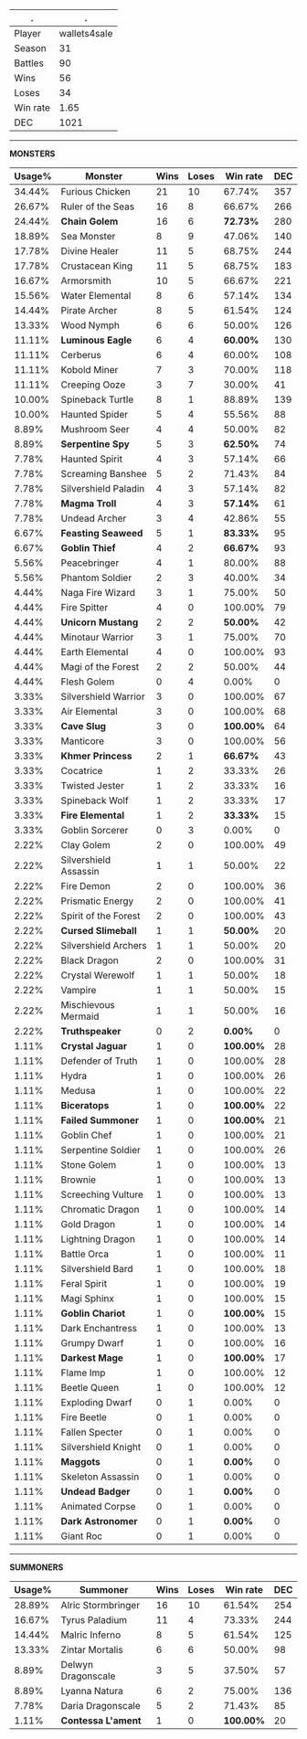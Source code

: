 .|.
|-|-
Player|wallets4sale
Season|31
Battles|90
Wins|56
Loses|34
Win rate|1.65
DEC|1021

---
**MONSTERS**

Usage%|Monster|Wins|Loses|Win rate|DEC|
-|-|-|-|-|-|
34.44%|Furious Chicken|21|10|67.74%|357|
26.67%|Ruler of the Seas|16|8|66.67%|266|
24.44%|**Chain Golem**|16|6|**72.73%**|280|
18.89%|Sea Monster|8|9|47.06%|140|
17.78%|Divine Healer|11|5|68.75%|244|
17.78%|Crustacean King|11|5|68.75%|183|
16.67%|Armorsmith|10|5|66.67%|221|
15.56%|Water Elemental|8|6|57.14%|134|
14.44%|Pirate Archer|8|5|61.54%|124|
13.33%|Wood Nymph|6|6|50.00%|126|
11.11%|**Luminous Eagle**|6|4|**60.00%**|130|
11.11%|Cerberus|6|4|60.00%|108|
11.11%|Kobold Miner|7|3|70.00%|118|
11.11%|Creeping Ooze|3|7|30.00%|41|
10.00%|Spineback Turtle|8|1|88.89%|139|
10.00%|Haunted Spider|5|4|55.56%|88|
8.89%|Mushroom Seer|4|4|50.00%|82|
8.89%|**Serpentine Spy**|5|3|**62.50%**|74|
7.78%|Haunted Spirit|4|3|57.14%|66|
7.78%|Screaming Banshee|5|2|71.43%|84|
7.78%|Silvershield Paladin|4|3|57.14%|82|
7.78%|**Magma Troll**|4|3|**57.14%**|61|
7.78%|Undead Archer|3|4|42.86%|55|
6.67%|**Feasting Seaweed**|5|1|**83.33%**|95|
6.67%|**Goblin Thief**|4|2|**66.67%**|93|
5.56%|Peacebringer|4|1|80.00%|88|
5.56%|Phantom Soldier|2|3|40.00%|34|
4.44%|Naga Fire Wizard|3|1|75.00%|50|
4.44%|Fire Spitter|4|0|100.00%|79|
4.44%|**Unicorn Mustang**|2|2|**50.00%**|42|
4.44%|Minotaur Warrior|3|1|75.00%|70|
4.44%|Earth Elemental|4|0|100.00%|93|
4.44%|Magi of the Forest|2|2|50.00%|44|
4.44%|Flesh Golem|0|4|0.00%|0|
3.33%|Silvershield Warrior|3|0|100.00%|67|
3.33%|Air Elemental|3|0|100.00%|68|
3.33%|**Cave Slug**|3|0|**100.00%**|64|
3.33%|Manticore|3|0|100.00%|56|
3.33%|**Khmer Princess**|2|1|**66.67%**|43|
3.33%|Cocatrice|1|2|33.33%|26|
3.33%|Twisted Jester|1|2|33.33%|16|
3.33%|Spineback Wolf|1|2|33.33%|17|
3.33%|**Fire Elemental**|1|2|**33.33%**|15|
3.33%|Goblin Sorcerer|0|3|0.00%|0|
2.22%|Clay Golem|2|0|100.00%|49|
2.22%|Silvershield Assassin|1|1|50.00%|22|
2.22%|Fire Demon|2|0|100.00%|36|
2.22%|Prismatic Energy|2|0|100.00%|41|
2.22%|Spirit of the Forest|2|0|100.00%|43|
2.22%|**Cursed Slimeball**|1|1|**50.00%**|20|
2.22%|Silvershield Archers|1|1|50.00%|20|
2.22%|Black Dragon|2|0|100.00%|31|
2.22%|Crystal Werewolf|1|1|50.00%|18|
2.22%|Vampire|1|1|50.00%|15|
2.22%|Mischievous Mermaid|1|1|50.00%|16|
2.22%|**Truthspeaker**|0|2|**0.00%**|0|
1.11%|**Crystal Jaguar**|1|0|**100.00%**|28|
1.11%|Defender of Truth|1|0|100.00%|28|
1.11%|Hydra|1|0|100.00%|26|
1.11%|Medusa|1|0|100.00%|22|
1.11%|**Biceratops**|1|0|**100.00%**|22|
1.11%|**Failed Summoner**|1|0|**100.00%**|21|
1.11%|Goblin Chef|1|0|100.00%|21|
1.11%|Serpentine Soldier|1|0|100.00%|26|
1.11%|Stone Golem|1|0|100.00%|13|
1.11%|Brownie|1|0|100.00%|13|
1.11%|Screeching Vulture|1|0|100.00%|13|
1.11%|Chromatic Dragon|1|0|100.00%|14|
1.11%|Gold Dragon|1|0|100.00%|14|
1.11%|Lightning Dragon|1|0|100.00%|14|
1.11%|Battle Orca|1|0|100.00%|11|
1.11%|Silvershield Bard|1|0|100.00%|18|
1.11%|Feral Spirit|1|0|100.00%|19|
1.11%|Magi Sphinx|1|0|100.00%|15|
1.11%|**Goblin Chariot**|1|0|**100.00%**|15|
1.11%|Dark Enchantress|1|0|100.00%|13|
1.11%|Grumpy Dwarf|1|0|100.00%|16|
1.11%|**Darkest Mage**|1|0|**100.00%**|17|
1.11%|Flame Imp|1|0|100.00%|12|
1.11%|Beetle Queen|1|0|100.00%|12|
1.11%|Exploding Dwarf|0|1|0.00%|0|
1.11%|Fire Beetle|0|1|0.00%|0|
1.11%|Fallen Specter|0|1|0.00%|0|
1.11%|Silvershield Knight|0|1|0.00%|0|
1.11%|**Maggots**|0|1|**0.00%**|0|
1.11%|Skeleton Assassin|0|1|0.00%|0|
1.11%|**Undead Badger**|0|1|**0.00%**|0|
1.11%|Animated Corpse|0|1|0.00%|0|
1.11%|**Dark Astronomer**|0|1|**0.00%**|0|
1.11%|Giant Roc|0|1|0.00%|0|

---
**SUMMONERS**

Usage%|Summoner|Wins|Loses|Win rate|DEC|
-|-|-|-|-|-|
28.89%|Alric Stormbringer|16|10|61.54%|254|
16.67%|Tyrus Paladium|11|4|73.33%|244|
14.44%|Malric Inferno|8|5|61.54%|125|
13.33%|Zintar Mortalis|6|6|50.00%|98|
8.89%|Delwyn Dragonscale|3|5|37.50%|57|
8.89%|Lyanna Natura|6|2|75.00%|136|
7.78%|Daria Dragonscale|5|2|71.43%|85|
1.11%|**Contessa L'ament**|1|0|**100.00%**|20|
